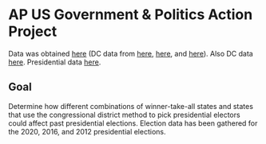 # AP US Government & Politics Action Project

Data was obtained [here](https://www.dailykos.com/stories/2020/11/19/1163009/-Daily-Kos-Elections-presidential-results-by-congressional-district-for-2020-2016-and-2012) (DC data from [here](https://www.nbcnews.com/politics/2020-elections/district-of-columbia-president-results), [here](https://www.politico.com/2016-election/results/map/president/district-of-columbia/), and [here](https://www.politico.com/2012-election/results/president/district-of-columbia/)). Also DC data [here](https://www.washingtonpost.com/elections/election-results/district-of-columbia-2020/). Presidential data [here](https://dataverse.harvard.edu/file.xhtml?fileId=4299753&version=6.0).

## Goal

Determine how different combinations of winner-take-all states and states that use the congressional district method to pick presidential electors could affect past presidential elections. Election data has been gathered for the 2020, 2016, and 2012 presidential elections.

